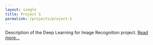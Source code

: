```yaml
---
layout: single
title: Project 1
permalink: /projects/project-1
---
```


Description of the Deep Learning for Image Recognition project. [Read more...](/blog/deep-learning-image-recognition)